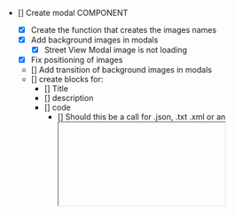 * [] Create modal COMPONENT
  * [X] Create the function that creates the images names
  * [X] Add background images in modals
    * [X] Street View Modal image is not loading
  * [X] Fix positioning of images
  * [] Add transition of background images in modals
  * [] create blocks for:
    * [] Title
    * [] description
    * [] code
      * [] Should this be a call for .json, .txt .xml or an <iframe> that includes html copies?
    * [] images?
    * [] perhaps video?
    * [] Should images and video (or even the code) be included in a separate link or
    should they be included in the page?
    * Add icons and links for github, page project


* [] Match carousel with modals
* [] See if you should transfer the images in online service If so,
  * [] Change code so the background images feed from the online service.
* [X] See if I want to keep the projects in app or if I should transfer them in the component.
* [X] Decide how you are going to format the variables that represent the Vue instance

Challenge:
Perhaps make an if statement in the imagesPathCreate method in order to have the transparent
layer for box-shadow adjust its color depending on if we are in a vue, vanilla or jquery environment


Change name of imagesPathCreate to pathCreator
